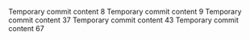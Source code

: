 Temporary commit content 8
Temporary commit content 9
Temporary commit content 37
Temporary commit content 43
Temporary commit content 67

